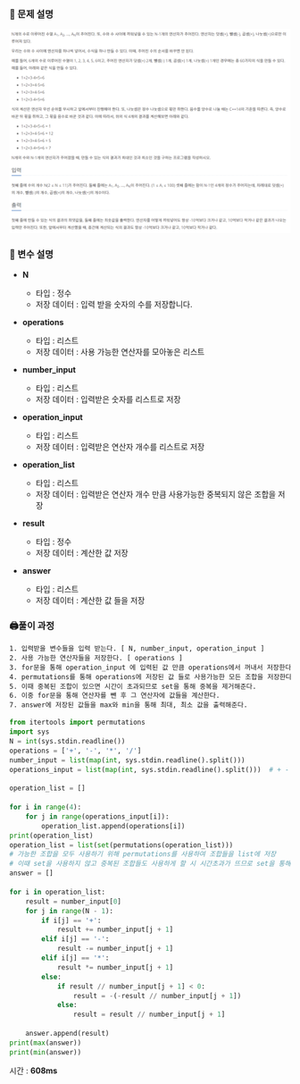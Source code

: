 ### 📔 문제 설명

![img.png](img.png)

### 🧰 변수 설명

- **N**
  - 타입 : 정수
  - 저장 데이터 : 입력 받을 숫자의 수를 저장합니다.

- **operations**
  - 타입 : 리스트
  - 저장 데이터 : 사용 가능한 연산자를 모아놓은 리스트

- **number_input**
  - 타입 : 리스트
  - 저장 데이터 : 입력받은 숫자를 리스트로 저장

- **operation_input**
  - 타입 : 리스트
  - 저장 데이터 : 입력받은 연산자 개수를 리스트로 저장

- **operation_list**
  - 타입 : 리스트
  - 저장 데이터 : 입력받은 연산자 개수 만큼 사용가능한 중복되지 않은 조합을 저장

- **result**
  - 타입 : 정수
  - 저장 데이터 : 계산한 값 저장
  
- **answer**
  - 타입 : 리스트
  - 저장 데이터 : 계산한 값 들을 저장
### 🖨풀이 과정

```txt
1. 입력받을 변수들을 입력 받는다. [ N, number_input, operation_input ]
2. 사용 가능한 연산자들을 저장한다. [ operations ]
3. for문을 통해 operation_input 에 입력된 값 만큼 operations에서 꺼내서 저장한다.
4. permutations를 통해 operations에 저장된 값 들로 사용가능한 모든 조합을 저장한다.
5. 이때 중복된 조합이 있으면 시간이 초과되므로 set을 통해 중복을 제거해준다.
6. 이중 for문을 통해 연산자를 뺀 후 그 연산자에 값들을 계산한다.
7. answer에 저장된 값들을 max와 min을 통해 최대, 최소 값을 출력해준다.

```

```python
from itertools import permutations
import sys
N = int(sys.stdin.readline())
operations = ['+', '-', '*', '/']
number_input = list(map(int, sys.stdin.readline().split()))
operations_input = list(map(int, sys.stdin.readline().split()))  # + - * / 순서대로 숫자를 입력

operation_list = []

for i in range(4):
    for j in range(operations_input[i]):
        operation_list.append(operations[i])
print(operation_list)
operation_list = list(set(permutations(operation_list)))
# 가능한 조합을 모두 사용하기 위해 permutations를 사용하여 조합들을 list에 저장
# 이때 set을 사용하지 않고 중복된 조합들도 사용하게 할 시 시간초과가 뜨므로 set을 통해 중복은 제거해준다.
answer = []

for i in operation_list:
    result = number_input[0]
    for j in range(N - 1):
        if i[j] == '+':
            result += number_input[j + 1]
        elif i[j] == '-':
            result -= number_input[j + 1]
        elif i[j] == '*':
            result *= number_input[j + 1]
        else:
            if result // number_input[j + 1] < 0:
                result = -(-result // number_input[j + 1])
            else:
                result = result // number_input[j + 1]

    answer.append(result)
print(max(answer))
print(min(answer))

```

시간 : **608ms**
